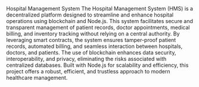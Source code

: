 Hospital Management System 
The Hospital Management System (HMS) is a decentralized platform designed to streamline and enhance hospital operations using blockchain and Node.js. This system facilitates secure and transparent management of patient records, doctor appointments, medical billing, and inventory tracking without relying on a central authority. By leveraging smart contracts, the system ensures tamper-proof patient records, automated billing, and seamless interaction between hospitals, doctors, and patients. The use of blockchain enhances data security, interoperability, and privacy, eliminating the risks associated with centralized databases. Built with Node.js for scalability and efficiency, this project offers a robust, efficient, and trustless approach to modern healthcare management.  
